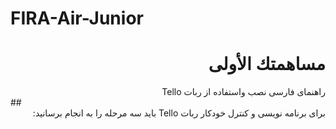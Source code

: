 # FIRA-Air-Junior


# <div dir="rtl">مساهمتك الأولى</div>




<div dir="rtl">راهنمای فارسی نصب واستفاده از ربات Tello</div>
##<div dir="rtl"> برای برنامه نویسی و کنترل خودکار ربات Tello باید سه مرحله را به انجام برسانید:</div>
